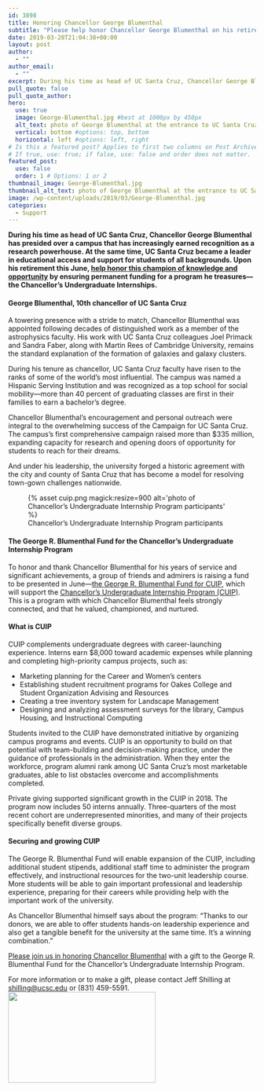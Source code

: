 ```yaml
---
id: 3898
title: Honoring Chancellor George Blumenthal
subtitle: "Please help honor Chancellor George Blumenthal on his retirement with your gift to the Chancellor's Undergraduate Internships."
date: 2019-03-28T21:04:38+00:00
layout: post
author:
  - ""
author_email:
  - ""
excerpt: During his time as head of UC Santa Cruz, Chancellor George Blumenthal has presided over a campus that has increasingly earned recognition as a research powerhouse. At the same time, UC Santa Cruz became a leader in educational access and support for students of all backgrounds.
pull_quote: false
pull_quote_author:
hero:
  use: true
  image: George-Blumenthal.jpg #best at 1000px by 450px
  alt_text: photo of George Blumenthal at the entrance to UC Santa Cruz
  vertical: bottom #options: top, bottom
  horizontal: left #options: left, right
# Is this a featured post? Applies to first two columns on Post Archive Page.
# If true, use: true; if false, use: false and order does not matter.
featured_post:
  use: false
  order: 1 # Options: 1 or 2
thumbnail_image: George-Blumenthal.jpg
thumbnail_alt_text: photo of George Blumenthal at the entrance to UC Santa Cruz
image: /wp-content/uploads/2019/03/George-Blumenthal.jpg
categories:
  - Support
---
```

**During his time as head of UC Santa Cruz, Chancellor George Blumenthal has presided over a campus that has increasingly earned recognition as a research powerhouse. At the same time, UC Santa Cruz became a leader in educational access and support for students of all backgrounds. Upon his retirement this June, [help honor this champion of knowledge and opportunity](https://secure.ucsc.edu/s/1069/bp18/interior.aspx?sid=1069&gid=1001&pgid=780&cid=1749&dids=984) by ensuring permanent funding for a program he treasures—the Chancellor’s Undergraduate Internships.**

#### George Blumenthal, 10th chancellor of UC Santa Cruz

A towering presence with a stride to match, Chancellor Blumenthal was appointed following decades of distinguished work as a member of the astrophysics faculty. His work with UC Santa Cruz colleagues Joel Primack and Sandra Faber, along with Martin Rees of Cambridge University, remains the standard explanation of the formation of galaxies and galaxy clusters.

During his tenure as chancellor, UC Santa Cruz faculty have risen to the ranks of some of the world’s most influential. The campus was named a Hispanic Serving Institution and was recognized as a top school for social mobility—more than 40 percent of graduating classes are first in their families to earn a bachelor’s degree.

Chancellor Blumenthal’s encouragement and personal outreach were integral to the overwhelming success of the Campaign for UC Santa Cruz. The campus’s first comprehensive campaign raised more than $335 million, expanding capacity for research and opening doors of opportunity for students to reach for their dreams.

And under his leadership, the university forged a historic agreement with the city and county of Santa Cruz that has become a model for resolving town-gown challenges nationwide.

<figure class="inline-image full">
{% asset cuip.png magick:resize=900 alt='photo of Chancellor&rsquo;s Undergraduate Internship Program participants'  %}
<figcaption>Chancellor&rsquo;s Undergraduate Internship Program participants</figcaption></figure>

#### The George R. Blumenthal Fund for the Chancellor’s Undergraduate Internship Program

To honor and thank Chancellor Blumenthal for his years of service and significant achievements, a group of friends and admirers is raising a fund to be presented in June—[the George R. Blumenthal Fund for CUIP](https://secure.ucsc.edu/s/1069/bp18/interior.aspx?sid=1069&gid=1001&pgid=780&cid=1749&dids=984), which will support the [Chancellor’s Undergraduate Internship Program (CUIP)](https://careers.ucsc.edu/intern/cuip/). This is a program with which Chancellor Blumenthal feels strongly connected, and that he valued, championed, and nurtured.

#### What is CUIP

CUIP complements undergraduate degrees with career-launching experience. Interns earn $8,000 toward academic expenses while planning and completing high-priority campus projects, such as:

  * Marketing planning for the Career and Women&#8217;s centers
  * Establishing student recruitment programs for Oakes College and Student Organization Advising and Resources
  * Creating a tree inventory system for Landscape Management
  * Designing and analyzing assessment surveys for the library, Campus Housing, and Instructional Computing

Students invited to the CUIP have demonstrated initiative by organizing campus programs and events. CUIP is an opportunity to build on that potential with team-building and decision-making practice, under the guidance of professionals in the administration. When they enter the workforce, program alumni rank among UC Santa Cruz’s most marketable graduates, able to list obstacles overcome and accomplishments completed.

Private giving supported significant growth in the CUIP in 2018. The program now includes 50 interns annually. Three-quarters of the most recent cohort are underrepresented minorities, and many of their projects specifically benefit diverse groups.

#### Securing and growing CUIP

The George R. Blumenthal Fund will enable expansion of the CUIP, including additional student stipends, additional staff time to administer the program effectively, and instructional resources for the two-unit leadership course. More students will be able to gain important professional and leadership experience, preparing for their careers while providing help with the important work of the university.

As Chancellor Blumenthal himself says about the program: “Thanks to our donors, we are able to offer students hands-on leadership experience and also get a tangible benefit for the university at the same time. It’s a winning combination.”

[Please join us in honoring Chancellor Blumenthal](https://secure.ucsc.edu/s/1069/bp18/interior.aspx?sid=1069&gid=1001&pgid=780&cid=1749&dids=984) with a gift to the George R. Blumenthal Fund for the Chancellor’s Undergraduate Internship Program.

For more information or to make a gift, please contact Jeff Shilling at <shilling@ucsc.edu> or (831) 459-5591.<img class="size-medium wp-image-3899 alignright" src="https://giving.ucsc.edu/wp-content/uploads/2019/03/George-Blumenthal-sign4-1-300x185.jpg" alt="" width="300" height="185" srcset="https://ucsc-giving.lndo.site/wp-content/uploads/2019/03/George-Blumenthal-sign4-1-300x185.jpg 300w, https://ucsc-giving.lndo.site/wp-content/uploads/2019/03/George-Blumenthal-sign4-1-768x474.jpg 768w, https://ucsc-giving.lndo.site/wp-content/uploads/2019/03/George-Blumenthal-sign4-1-1024x632.jpg 1024w" sizes="(max-width: 300px) 100vw, 300px" />
